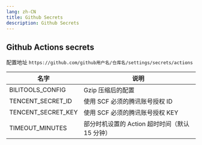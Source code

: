 ```yaml
---
lang: zh-CN
title: Github Secrets
description: Github Secrets
---
```


## Github Actions secrets

配置地址 `https://github.com/github用户名/仓库名/settings/secrets/actions`

| 名字               | 说明                                           |
| ------------------ | ---------------------------------------------- |
| BILITOOLS_CONFIG   | Gzip 压缩后的配置                              |
| TENCENT_SECRET_ID  | 使用 SCF 必须的腾讯账号授权 ID                 |
| TENCENT_SECRET_KEY | 使用 SCF 必须的腾讯账号授权 KEY                |
| TIMEOUT_MINUTES    | 部分时机设置的 Action 超时时间（默认 15 分钟） |
